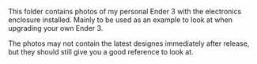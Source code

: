 This folder contains photos of my personal Ender 3 with the electronics enclosure installed.  Mainly to be used as an example to look at when upgrading your own Ender 3.

The photos may not contain the latest designes immediately after release, but they should still give you a good reference to look at.
